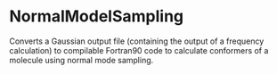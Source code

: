 # NormalModelSampling

Converts a Gaussian output file (containing the output of a frequency calculation) to compilable Fortran90 code to calculate conformers of a molecule using normal mode sampling.
